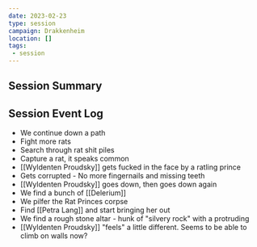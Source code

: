 ```yaml
---
date: 2023-02-23
type: session
campaign: Drakkenheim
location: []
tags:
 - session
---
```


## Session Summary

## Session Event Log

- We continue down a path
- Fight more rats
- Search through rat shit piles
- Capture a rat, it speaks common
- [[Wyldenten Proudsky]] gets fucked in the face by a ratling prince
- Gets corrupted - No more fingernails and missing teeth
- [[Wyldenten Proudsky]] goes down, then goes down again
- We find a bunch of [[Delerium]]
- We pilfer the Rat Princes corpse
- Find [[Petra Lang]] and start bringing her out
- We find a rough stone altar - hunk of "silvery rock" with a protruding
- [[Wyldenten Proudsky]] "feels" a little different. Seems to be able to climb on walls now?
